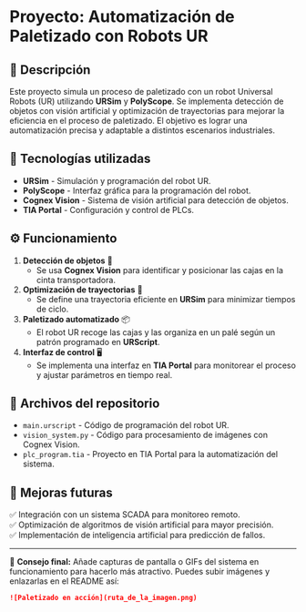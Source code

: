 # Proyecto: Automatización de Paletizado con Robots UR

## 📌 Descripción
Este proyecto simula un proceso de paletizado con un robot Universal Robots (UR) utilizando **URSim** y **PolyScope**. Se implementa detección de objetos con visión artificial y optimización de trayectorias para mejorar la eficiencia en el proceso de paletizado. El objetivo es lograr una automatización precisa y adaptable a distintos escenarios industriales.

## 🔧 Tecnologías utilizadas
- **URSim** - Simulación y programación del robot UR.
- **PolyScope** - Interfaz gráfica para la programación del robot.
- **Cognex Vision** - Sistema de visión artificial para detección de objetos.
- **TIA Portal** - Configuración y control de PLCs.

## ⚙️ Funcionamiento
1. **Detección de objetos** 📸  
   - Se usa **Cognex Vision** para identificar y posicionar las cajas en la cinta transportadora.  
2. **Optimización de trayectorias** 🤖  
   - Se define una trayectoria eficiente en **URSim** para minimizar tiempos de ciclo.  
3. **Paletizado automatizado** 📦  
   - El robot UR recoge las cajas y las organiza en un palé según un patrón programado en **URScript**.  
4. **Interfaz de control** 🖥  
   - Se implementa una interfaz en **TIA Portal** para monitorear el proceso y ajustar parámetros en tiempo real.  

## 📂 Archivos del repositorio
- `main.urscript` - Código de programación del robot UR.
- `vision_system.py` - Código para procesamiento de imágenes con Cognex Vision.
- `plc_program.tia` - Proyecto en TIA Portal para la automatización del sistema.

## 🚀 Mejoras futuras
✅ Integración con un sistema SCADA para monitoreo remoto.  
✅ Optimización de algoritmos de visión artificial para mayor precisión.  
✅ Implementación de inteligencia artificial para predicción de fallos.  

---

📌 **Consejo final:** Añade capturas de pantalla o GIFs del sistema en funcionamiento para hacerlo más atractivo. Puedes subir imágenes y enlazarlas en el README así:
```markdown
![Paletizado en acción](ruta_de_la_imagen.png)

